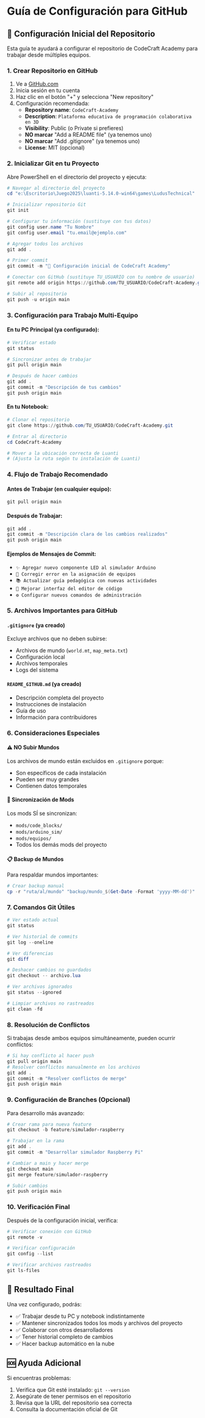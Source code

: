 # Guía de Configuración para GitHub

## 🚀 Configuración Inicial del Repositorio

Esta guía te ayudará a configurar el repositorio de CodeCraft Academy para trabajar desde múltiples equipos.

### 1. Crear Repositorio en GitHub

1. Ve a [GitHub.com](https://github.com)
2. Inicia sesión en tu cuenta
3. Haz clic en el botón "+" y selecciona "New repository"
4. Configuración recomendada:
   - **Repository name**: `CodeCraft-Academy`
   - **Description**: `Plataforma educativa de programación colaborativa en 3D`
   - **Visibility**: Public (o Private si prefieres)
   - **NO marcar** "Add a README file" (ya tenemos uno)
   - **NO marcar** "Add .gitignore" (ya tenemos uno)
   - **License**: MIT (opcional)

### 2. Inicializar Git en tu Proyecto

Abre PowerShell en el directorio del proyecto y ejecuta:

```powershell
# Navegar al directorio del proyecto
cd "e:\Escritorio\Juego2025\luanti-5.14.0-win64\games\LudusTechnical"

# Inicializar repositorio Git
git init

# Configurar tu información (sustituye con tus datos)
git config user.name "Tu Nombre"
git config user.email "tu.email@ejemplo.com"

# Agregar todos los archivos
git add .

# Primer commit
git commit -m "🎉 Configuración inicial de CodeCraft Academy"

# Conectar con GitHub (sustituye TU_USUARIO con tu nombre de usuario)
git remote add origin https://github.com/TU_USUARIO/CodeCraft-Academy.git

# Subir al repositorio
git push -u origin main
```

### 3. Configuración para Trabajo Multi-Equipo

#### En tu PC Principal (ya configurado):
```powershell
# Verificar estado
git status

# Sincronizar antes de trabajar
git pull origin main

# Después de hacer cambios
git add .
git commit -m "Descripción de tus cambios"
git push origin main
```

#### En tu Notebook:
```powershell
# Clonar el repositorio
git clone https://github.com/TU_USUARIO/CodeCraft-Academy.git

# Entrar al directorio
cd CodeCraft-Academy

# Mover a la ubicación correcta de Luanti
# (Ajusta la ruta según tu instalación de Luanti)
```

### 4. Flujo de Trabajo Recomendado

#### Antes de Trabajar (en cualquier equipo):
```powershell
git pull origin main
```

#### Después de Trabajar:
```powershell
git add .
git commit -m "Descripción clara de los cambios realizados"
git push origin main
```

#### Ejemplos de Mensajes de Commit:
- `✨ Agregar nuevo componente LED al simulador Arduino`
- `🐛 Corregir error en la asignación de equipos`
- `📚 Actualizar guía pedagógica con nuevas actividades`
- `🎨 Mejorar interfaz del editor de código`
- `⚙️ Configurar nuevos comandos de administración`

### 5. Archivos Importantes para GitHub

#### `.gitignore` (ya creado)
Excluye archivos que no deben subirse:
- Archivos de mundo (`world.mt`, `map_meta.txt`)
- Configuración local
- Archivos temporales
- Logs del sistema

#### `README_GITHUB.md` (ya creado)
- Descripción completa del proyecto
- Instrucciones de instalación
- Guía de uso
- Información para contribuidores

### 6. Consideraciones Especiales

#### ⚠️ NO Subir Mundos
Los archivos de mundo están excluidos en `.gitignore` porque:
- Son específicos de cada instalación
- Pueden ser muy grandes
- Contienen datos temporales

#### 🔄 Sincronización de Mods
Los mods SÍ se sincronizan:
- `mods/code_blocks/`
- `mods/arduino_sim/`
- `mods/equipos/`
- Todos los demás mods del proyecto

#### 📋 Backup de Mundos
Para respaldar mundos importantes:
```powershell
# Crear backup manual
cp -r "ruta/al/mundo" "backup/mundo_$(Get-Date -Format 'yyyy-MM-dd')"
```

### 7. Comandos Git Útiles

```powershell
# Ver estado actual
git status

# Ver historial de commits
git log --oneline

# Ver diferencias
git diff

# Deshacer cambios no guardados
git checkout -- archivo.lua

# Ver archivos ignorados
git status --ignored

# Limpiar archivos no rastreados
git clean -fd
```

### 8. Resolución de Conflictos

Si trabajas desde ambos equipos simultáneamente, pueden ocurrir conflictos:

```powershell
# Si hay conflicto al hacer push
git pull origin main
# Resolver conflictos manualmente en los archivos
git add .
git commit -m "Resolver conflictos de merge"
git push origin main
```

### 9. Configuración de Branches (Opcional)

Para desarrollo más avanzado:
```powershell
# Crear rama para nueva feature
git checkout -b feature/simulador-raspberry

# Trabajar en la rama
git add .
git commit -m "Desarrollar simulador Raspberry Pi"

# Cambiar a main y hacer merge
git checkout main
git merge feature/simulador-raspberry

# Subir cambios
git push origin main
```

### 10. Verificación Final

Después de la configuración inicial, verifica:

```powershell
# Verificar conexión con GitHub
git remote -v

# Verificar configuración
git config --list

# Verificar archivos rastreados
git ls-files
```

## 🎯 Resultado Final

Una vez configurado, podrás:
- ✅ Trabajar desde tu PC y notebook indistintamente
- ✅ Mantener sincronizados todos los mods y archivos del proyecto
- ✅ Colaborar con otros desarrolladores
- ✅ Tener historial completo de cambios
- ✅ Hacer backup automático en la nube

## 🆘 Ayuda Adicional

Si encuentras problemas:
1. Verifica que Git esté instalado: `git --version`
2. Asegúrate de tener permisos en el repositorio
3. Revisa que la URL del repositorio sea correcta
4. Consulta la documentación oficial de Git
